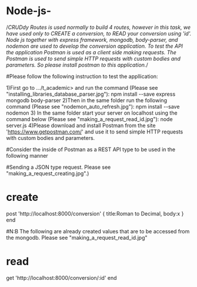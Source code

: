 # Node-js-
/*CRUDdy Routes is used normally to build 4 routes, however in this task, we have used only to CREATE a conversion, 
to READ your conversion using 'id'. Node js together with express framework, mongodb, body-parser, and nodemon are 
used to develop the conversion application. To test the API the application Postman is used as a client side making
requests. The Postman is used to send simple HTTP requests with custom bodies and parameters. So please install 
postman to this application.*/

#Please follow the following instruction to test the appllication:

1)First go to .../t_academic> and run the command (Please see "installing_libraries_database_parser.jpg"):
    npm install --save express mongodb body-parser
2)Then in the same folder run the following command (Please see "nodemon_auto_refresh.jpg"):
    npm install --save nodemon
3) In the same folder start your server on localhost using the command below (Please see "making_a_request_read_id.jpg"):
    node server.js
4)Please download and install Postman from the site 'https://www.getpostman.com/' and use it to send simple HTTP
 requests with custom bodies and parameters.

#Consider the inside of Postman as a REST API type to be used in the following manner 

#Sending a JSON type request. Please see "making_a_request_creating.jpg".)
# create 
post 'http://localhost:8000/conversion'
{
    title:Roman to Decimal,
    body:x
}
end

#N:B The following are already created values that are to be accessed from the mongodb. Please see "making_a_request_read_id.jpg"
# read 
get 'http://localhost:8000/conversion/:id'
end
